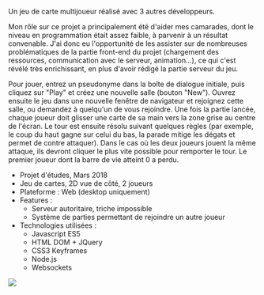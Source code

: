 Un jeu de carte multijoueur réalisé avec 3 autres développeurs.

Mon rôle sur ce projet a principalement été d'aider mes camarades, dont le niveau en programmation était assez faible, à parvenir à un résultat convenable. J'ai donc eu l'opportunité de les assister sur de nombreuses problématiques de la partie front-end du projet (chargement des ressources, communication avec le serveur, animation...), ce qui c'est révélé très enrichissant, en plus d'avoir rédigé la partie serveur du jeu.

Pour jouer, entrez un pseudonyme dans la boîte de dialogue initiale, puis cliquez sur "Play" et créez une nouvelle salle (bouton "New"). Ouvrez ensuite le jeu dans une nouvelle fenêtre de navigateur et rejoignez cette salle, ou demandez à quelqu'un de vous rejoindre. Une fois la partie lancée, chaque joueur doit glisser une carte de sa main vers la zone grise au centre de l'écran. Le tour est ensuite résolu suivant quelques règles (par exemple, le coup du haut gagne sur celui du bas, la parade mitige les dégats et permet de contre attaquer). Dans le cas où les deux joueurs jouent la même attaque, ils devront cliquer le plus vite possible pour remporter le tour. Le premier joueur dont la barre de vie atteint 0 a perdu.

+ Projet d'études, Mars 2018
+ Jeu de cartes, 2D vue de côté, 2 joueurs
+ Plateforme : Web (desktop uniquement)
+ Features :
    - Serveur autoritaire, triche impossible
    - Système de parties permettant de rejoindre un autre joueur
+ Technologies utilisées :
    - Javascript ES5
    - HTML DOM + JQuery
    - CSS3 Keyframes
    - Node.js
    - Websockets

![](°project-image°)